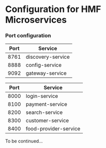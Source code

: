# Configuration for HMF Microservices

### Port configuration

Port | Service
--- | ---
8761 | discovery-service
8888 | config-service
9092 | gateway-service

Port | Service
--- | ---
8000 | login-service
8100 | payment-service
8200 | search-service
8300 | customer-service
8400 | food-provider-service

To be continued...
